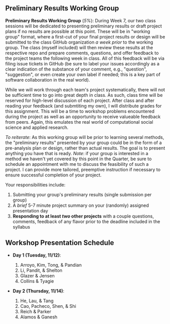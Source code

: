## Preliminary Results Working Group

**Preliminary Results Working Group** (*5%*): During Week 7, our two class sessions will be dedicated to presenting preliminary results or draft project plans if no results are possible at this point. These will be in "working group" format, where a first-cut of your final project results or design will be submitted to the class GitHub organization _a week prior_ to the working group. The class (myself included) will then review these results at the respective repo and prepare comments, questions, and offer feedback to the project teams the following week in class. All of this feedback will be via filing issue tickets in GitHub (be sure to label your issues accordingly as a clear indication of the substance of your comment, e.g., "question", "suggestion", or even create your own label if needed; this is a key part of software collaboration in the real world).

While we will work through each team's project systematically, there will not be sufficient time to go into great depth in class. As such, class time will be reserved for high-level discussion of each project. After class and after reading your feedback (and submtiting my own), I will distribute grades for this assignment. This will be a time to workshop problems encountered during the project as well as an opportunity to receive valueable feedback from peers. Again, this emulates the real world of computational social science and applied research.
	
_To reiterate_: As this working group will be prior to learning several methods, the "preliminary results" presented by your group could be in the form of a pre-analysis plan or design, rather than actual results. The goal is to present anything you have that is ready. _Note_: if your group is interested in a method we haven't yet covered by this point in the Quarter, be sure to schedule an appointment with me to discuss the feasibility of such a project. I can provide more tailored, preemptive instruction if necessary to ensure successful completion of your project.

Your responsibilities include:

1. Submitting your group's preliminary results (single submission per group)
2. A _brief_ 5-7 minute project summary on your (randomly) assigned presentation day
3. **Responding to at least *two* other projects** with a couple questions, comments, feedback of any flavor prior to the deadline included in the syllabus 


## Workshop Presentation Schedule

* **Day 1 (Tuesday, 11/12)**:
	1. Arroyo, Kim, Tong, & Pandian
	2. Li, Pandit, & Shelton
	3. Glazer & Jensen
	4. Collins & Tyagie


* **Day 2 (Thursday, 11/14)**:
	1. He, Lau, & Tang
	2. Cao, Pacheco, Shen, & Shi
	3. Reich & Parker
	4. Alamos & Ganesh
